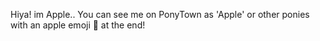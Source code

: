 Hiya! im Apple..
You can see me on PonyTown as 'Apple' or other ponies with an apple emoji 🍎 at the end!
